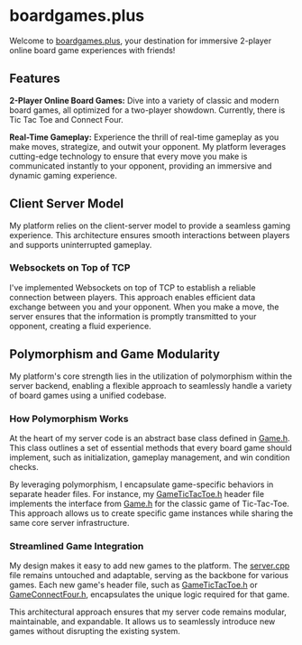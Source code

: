 # boardgames.plus
Welcome to [boardgames.plus](https://boardgames.plus), your destination for immersive 2-player online board game experiences with friends!

## Features
**2-Player Online Board Games:** Dive into a variety of classic and modern board games, all optimized for a two-player showdown. Currently, there is Tic Tac Toe and Connect Four.

**Real-Time Gameplay:** Experience the thrill of real-time gameplay as you make moves, strategize, and outwit your opponent. My platform leverages cutting-edge technology to ensure that every move you make is communicated instantly to your opponent, providing an immersive and dynamic gaming experience.


## Client Server Model
My platform relies on the client-server model to provide a seamless gaming experience. This architecture ensures smooth interactions between players and supports uninterrupted gameplay.

### Websockets on Top of TCP
I've implemented Websockets on top of TCP to establish a reliable connection between players. This approach enables efficient data exchange between you and your opponent. When you make a move, the server ensures that the information is promptly transmitted to your opponent, creating a fluid experience.

## Polymorphism and Game Modularity
My platform's core strength lies in the utilization of polymorphism within the server backend, enabling a flexible approach to seamlessly handle a variety of board games using a unified codebase.

### How Polymorphism Works
At the heart of my server code is an abstract base class defined in [Game.h](https://github.com/zachtango/socket-programming/blob/main/boardgames.plus/server/include/Game.h). This class outlines a set of essential methods that every board game should implement, such as initialization, gameplay management, and win condition checks.

By leveraging polymorphism, I encapsulate game-specific behaviors in separate header files. For instance, my [GameTicTacToe.h](https://github.com/zachtango/socket-programming/blob/main/boardgames.plus/server/include/GameTicTacToe.h) header file implements the interface from [Game.h](https://github.com/zachtango/socket-programming/blob/main/boardgames.plus/server/include/Game.h) for the classic game of Tic-Tac-Toe. This approach allows us to create specific game instances while sharing the same core server infrastructure.

### Streamlined Game Integration
My design makes it easy to add new games to the platform. The [server.cpp](https://github.com/zachtango/socket-programming/blob/main/boardgames.plus/server/server/server.cpp) file remains untouched and adaptable, serving as the backbone for various games. Each new game's header file, such as [GameTicTacToe.h](https://github.com/zachtango/socket-programming/blob/main/boardgames.plus/server/include/GameTicTacToe.h) or [GameConnectFour.h](https://github.com/zachtango/socket-programming/blob/main/boardgames.plus/server/include/GameConnectFour.h), encapsulates the unique logic required for that game.

This architectural approach ensures that my server code remains modular, maintainable, and expandable. It allows us to seamlessly introduce new games without disrupting the existing system.


